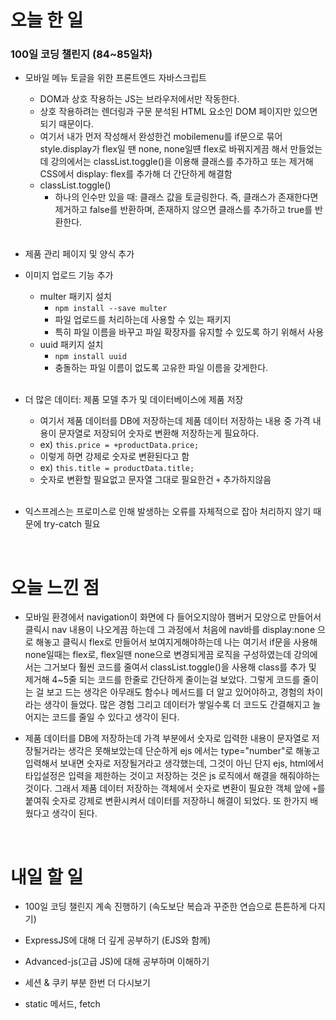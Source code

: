 # 오늘 한 일

### 100일 코딩 챌린지 (84~85일차)

- 모바일 메뉴 토글을 위한 프론트엔드 자바스크립트

  - DOM과 상호 작용하는 JS는 브라우저에서만 작동한다.
  - 상호 작용하려는 렌더링과 구문 분석된 HTML 요소인 DOM 페이지만 있으면 되기 때문이다.
  - 여기서 내가 먼저 작성해서 완성한건 mobilemenu를 if문으로 묶어 style.display가 flex일 땐 none, none일떈 flex로 바꿔지게끔 해서 만들었는데 강의에서는 classList.toggle()을 이용해 클래스를 추가하고 또는 제거해 CSS에서 display: flex를 추가해 더 간단하게 해결함
  - classList.toggle()
    - 하나의 인수만 있을 때: 클래스 값을 토글링한다. 즉, 클래스가 존재한다면 제거하고 false를 반환하며, 존재하지 않으면 클래스를 추가하고 true를 반환한다.

  <br />

- 제품 관리 페이지 및 양식 추가
- 이미지 업로드 기능 추가

  - multer 패키지 설치
    - `npm install --save multer`
    - 파일 업로드를 처리하는데 사용할 수 있는 패키지
    - 특히 파일 이름을 바꾸고 파일 확장자를 유지할 수 있도록 하기 위해서 사용
  - uuid 패키지 설치
    - `npm install uuid`
    - 충돌하는 파일 이름이 없도록 고유한 파일 이름을 갖게한다.

  <br />

- 더 많은 데이터: 제품 모델 추가 및 데이터베이스에 제품 저장

  - 여기서 제품 데이터를 DB에 저장하는데 제품 데이터 저장하는 내용 중 가격 내용이 문자열로 저장되어 숫자로 변환해 저장하는게 필요하다.
  - ex) `this.price = +productData.price;`
  - 이렇게 하면 강제로 숫자로 변환된다고 함
  - ex) `this.title = productData.title;`
  - 숫자로 변환할 필요없고 문자열 그대로 필요한건 `+` 추가하지않음

  <br />

- 익스프레스는 프로미스로 인해 발생하는 오류를 자체적으로 잡아 처리하지 않기 때문에 try-catch 필요

<br />

# 오늘 느낀 점

- 모바일 환경에서 navigation이 화면에 다 들어오지않아 햄버거 모양으로 만들어서 클릭시 nav 내용이 나오게끔 하는데 그 과정에서 처음에 nav바를 display:none 으로 해놓고 클릭시 flex로 만들어서 보여지게해야하는데 나는 여기서 if문을 사용해 none일때는 flex로, flex일땐 none으로 변경되게끔 로직을 구성하였는데 강의에서는 그거보다 훨씬 코드를 줄여서 classList.toggle()을 사용해 class를 추가 및 제거해 4~5줄 되는 코드를 한줄로 간단하게 줄이는걸 보았다. 그렇게 코드를 줄이는 걸 보고 드는 생각은 아무래도 함수나 메서드를 더 알고 있어야하고, 경험의 차이라는 생각이 들었다. 많은 경험 그리고 데이터가 쌓일수록 더 코드도 간결해지고 늘어지는 코드를 줄일 수 있다고 생각이 된다.

- 제품 데이터를 DB에 저장하는데 가격 부분에서 숫자로 입력한 내용이 문자열로 저장될거라는 생각은 못해보았는데 단순하게 ejs 에서는 type="number"로 해놓고 입력해서 보내면 숫자로 저장될거라고 생각했는데, 그것이 아닌 단지 ejs, html에서 타입설정은 입력을 제한하는 것이고 저장하는 것은 js 로직에서 해결을 해줘야하는 것이다. 그래서 제품 데이터 저장하는 객체에서 숫자로 변환이 필요한 객체 앞에 `+`를 붙여줘 숫자로 강제로 변환시켜서 데이터를 저장하니 해결이 되었다. 또 한가지 배웠다고 생각이 된다.

<br />

# 내일 할 일

- 100일 코딩 챌린지 계속 진행하기 (속도보단 복습과 꾸준한 연습으로 튼튼하게 다지기)

- ExpressJS에 대해 더 깊게 공부하기 (EJS와 함께)

- Advanced-js(고급 JS)에 대해 공부하며 이해하기

- 세션 & 쿠키 부분 한번 더 다시보기

- static 메서드, fetch

